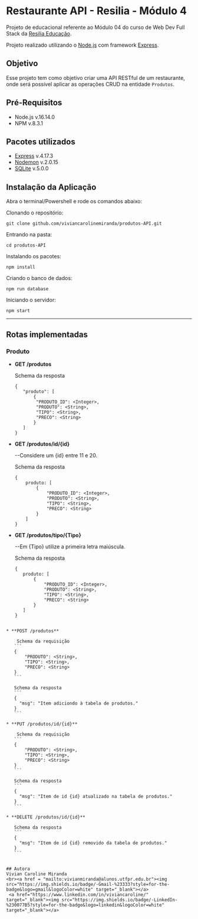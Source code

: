 # Restaurante API - Resilia - Módulo 4

Projeto de educacional referente ao Módulo 04 do curso de Web Dev Full Stack da [Resilia Educação](https://www.resilia.com.br/).

Projeto realizado utilizando o [Node.js](https://nodejs.org/en/) com framework [Express](https://expressjs.com/).

## Objetivo
Esse projeto tem como objetivo criar uma API RESTful de um restaurante, onde será possível aplicar as operações CRUD na entidade `Produtos`.

## Pré-Requisitos

* Node.js  v.16.14.0
* NPM v.8.3.1

## Pacotes utilizados
* [Express](https://www.npmjs.com/package/express) v.4.17.3
* [Nodemon](https://www.npmjs.com/package/nodemon) v.2.0.15
* [SQLite](https://www.npmjs.com/package/sqlite3)  v.5.0.0

## Instalação da Aplicação

Abra o terminal/Powershell e rode os comandos abaixo:

Clonando o repositório:
```
git clone github.com/viviancarolinemiranda/produtos-API.git
```
Entrando na pasta:
```
cd produtos-API
```

Instalando os pacotes:
```
npm install
```

Criando o banco de dados:
```
npm run database
```

Iniciando o servidor:
```
npm start
```

---

## Rotas implementadas

### Produto

 * **GET /produtos**
 
    Schema da resposta
    ```
    {
       "produto": [
           {
            "PRODUTO_ID": <Integer>,
            "PRODUTO": <String>,
            "TIPO": <String>,
            "PRECO": <String>
           }
       ]
    }
   
 * **GET /produtos/id/{id}**
    
    --Considere um {id} entre 11 e 20.
    
    Schema da resposta
    ```
    {
        produto: [
            {
                "PRODUTO_ID": <Integer>,
                "PRODUTO": <String>,
                "TIPO": <String>,
                "PRECO": <String>
            }
        ]
    }
    ```
    
 * **GET /produtos/tipo/{Tipo}**
     
     --Em {Tipo} utilize a primeira letra maiúscula.

     Schema da resposta
     ```
     {
        produto: [
            {
                "PRODUTO_ID": <Integer>,
                "PRODUTO": <String>,
                "TIPO": <String>,
                "PRECO": <String>
            }
        ]
     }
 ```

 * **POST /produtos**

     Schema da requisição
    ```
    {
        "PRODUTO": <String>,
        "TIPO": <String>,
        "PRECO": <String>
    }
    ```

    Schema da resposta
    ```
    {
      "msg": "Item adiciondo à tabela de produtos."
    }
    ```

 * **PUT /produtos/id/{id}**

     Schema da requisição
    ```
    {
        "PRODUTO": <String>,
        "TIPO": <String>,
        "PRECO": <String>
    }
    ```

    Schema da resposta
    ```
    {
      "msg": "Item de id {id} atualizado na tabela de produtos."
    }
    ```

 * **DELETE /produtos/id/{id}**

    Schema da resposta
    ```
    {
      "msg": "Item de id {id} removido da tabela de produtos."
    }
    ```


## Autora
Vivian Caroline Miranda
<br><a href = "mailto:vivianmiranda@alunos.utfpr.edu.br"><img src="https://img.shields.io/badge/-Gmail-%23333?style=for-the-badge&logo=gmail&logoColor=white" target="_blank"></a>
  <a href="https://www.linkedin.com/in/viviancaroline/" target="_blank"><img src="https://img.shields.io/badge/-LinkedIn-%230077B5?style=for-the-badge&logo=linkedin&logoColor=white" target="_blank"></a> 
